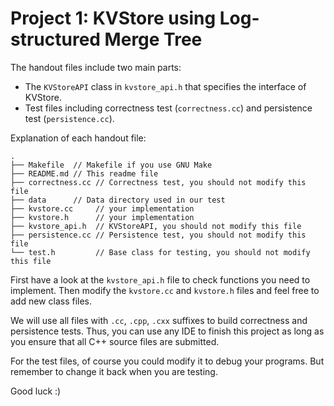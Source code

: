 # Project 1: KVStore using Log-structured Merge Tree

The handout files include two main parts:

- The `KVStoreAPI` class in `kvstore_api.h` that specifies the interface of KVStore.
- Test files including correctness test (`correctness.cc`) and persistence test (`persistence.cc`).

Explanation of each handout file:

```text
.
├── Makefile  // Makefile if you use GNU Make
├── README.md // This readme file
├── correctness.cc // Correctness test, you should not modify this file
├── data      // Data directory used in our test
├── kvstore.cc     // your implementation
├── kvstore.h      // your implementation
├── kvstore_api.h  // KVStoreAPI, you should not modify this file
├── persistence.cc // Persistence test, you should not modify this file
└── test.h         // Base class for testing, you should not modify this file
```

First have a look at the `kvstore_api.h` file to check functions you need to implement. Then modify the `kvstore.cc` and `kvstore.h` files and feel free to add new class files.

We will use all files with `.cc`, `.cpp`, `.cxx` suffixes to build correctness and persistence tests. Thus, you can use any IDE to finish this project as long as you ensure that all C++ source files are submitted.

For the test files, of course you could modify it to debug your programs. But remember to change it back when you are testing.

Good luck :)
